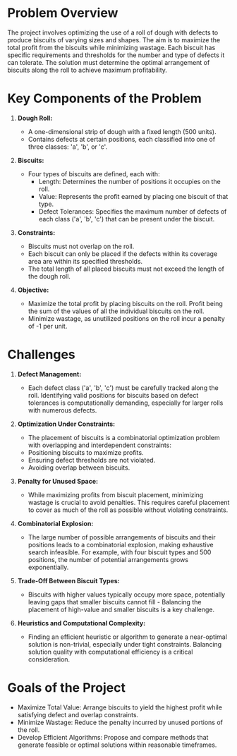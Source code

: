 # Problem Overview

The project involves optimizing the use of a roll of dough with defects to produce biscuits of varying sizes and shapes. The aim is to maximize the total profit from the biscuits while minimizing wastage. Each biscuit has specific requirements and thresholds for the number and type of defects it can tolerate. The solution must determine the optimal arrangement of biscuits along the roll to achieve maximum profitability.

# Key Components of the Problem

1. **Dough Roll:**
    - A one-dimensional strip of dough with a fixed length (500 units).
    - Contains defects at certain positions, each classified into one of three classes: 'a', 'b', or 'c'.

2. **Biscuits:**
    - Four types of biscuits are defined, each with:
        - Length: Determines the number of positions it occupies on the roll.
        - Value: Represents the profit earned by placing one biscuit of that type.
        - Defect Tolerances: Specifies the maximum number of defects of each class ('a', 'b', 'c') that can be present under the biscuit.

3. **Constraints:**
    - Biscuits must not overlap on the roll.
    - Each biscuit can only be placed if the defects within its coverage area are within its specified thresholds.
    - The total length of all placed biscuits must not exceed the length of the dough roll.

4. **Objective:**
    - Maximize the total profit by placing biscuits on the roll. Profit being the sum of the values of all the individual biscuits on the roll.
    - Minimize wastage, as unutilized positions on the roll incur a penalty of -1 per unit.


# Challenges

1. **Defect Management:**
    - Each defect class ('a', 'b', 'c') must be carefully tracked along the roll. Identifying valid positions for biscuits based on defect tolerances is computationally demanding, especially for larger rolls with numerous defects.

2. **Optimization Under Constraints:**
    - The placement of biscuits is a combinatorial optimization problem with overlapping and interdependent constraints:
    - Positioning biscuits to maximize profits.
    - Ensuring defect thresholds are not violated.
    - Avoiding overlap between biscuits.

3. **Penalty for Unused Space:**
    - While maximizing profits from biscuit placement, minimizing wastage is crucial to avoid penalties. This requires careful placement to cover as much of the roll as possible without violating constraints.

4. **Combinatorial Explosion:**
    - The large number of possible arrangements of biscuits and their positions leads to a combinatorial explosion, making exhaustive search infeasible. For example, with four biscuit types and 500 positions, the number of potential arrangements grows exponentially.

5. **Trade-Off Between Biscuit Types:**
    - Biscuits with higher values typically occupy more space, potentially leaving gaps that smaller biscuits cannot fill - Balancing the placement of high-value and smaller biscuits is a key challenge.

6. **Heuristics and Computational Complexity:**
    - Finding an efficient heuristic or algorithm to generate a near-optimal solution is non-trivial, especially under tight constraints. Balancing solution quality with computational efficiency is a critical consideration.

# Goals of the Project

- Maximize Total Value: Arrange biscuits to yield the highest profit while satisfying defect and overlap constraints.
- Minimize Wastage: Reduce the penalty incurred by unused portions of the roll.
- Develop Efficient Algorithms: Propose and compare methods that generate feasible or optimal solutions within reasonable timeframes.